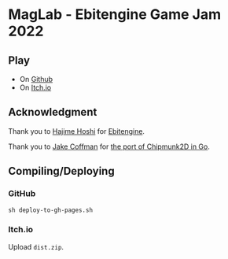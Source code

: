 # MagLab - Ebitengine Game Jam 2022

## Play

* On [Github](https://rangzen.github.io/ebiten-gamejam22-maglab/)
* On [Itch.io](https://rangzen.itch.io/maglab-ebitengine-game-jam-2022)

## Acknowledgment

Thank you to [Hajime Hoshi](https://hajimehoshi.com/) for [Ebitengine](https://ebiten.org/).

Thank you to [Jake Coffman](https://www.jakecoffman.com/) for [the port of Chipmunk2D in Go](https://github.com/jakecoffman/cp).

## Compiling/Deploying

### GitHub

```shell
sh deploy-to-gh-pages.sh
```

### Itch.io

Upload `dist.zip`.